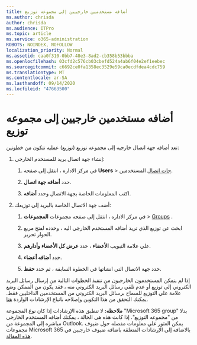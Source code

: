 ```yaml
---
title: أضافه مستخدمين خارجيين إلى مجموعه توزيع
ms.author: chrisda
author: chrisda
ms.audience: ITPro
ms.topic: article
ms.service: o365-administration
ROBOTS: NOINDEX, NOFOLLOW
localization_priority: Normal
ms.assetid: caa0f310-0bb7-48e3-8ad2-cb358b53bbba
ms.openlocfilehash: 03cfd2c576cb03cbefd524a4ab6f04e2ef1eebec
ms.sourcegitcommit: c6692ce0fa1358ec3529e59ca0ecdfdea4cdc759
ms.translationtype: MT
ms.contentlocale: ar-SA
ms.lasthandoff: 09/14/2020
ms.locfileid: "47663500"
---
```

# <a name="add-external-users-to-a-distribution-group"></a>أضافه مستخدمين خارجيين إلى مجموعه توزيع

تعد أضافه جهة اتصال خارجيه إلى مجموعه توزيع (توزيع) عمليه تتكون من خطوتين:
  
1. إنشاء جهة اتصال بريد للمستخدم الخارجي:
    
    1. في مركز الاداره ، انتقل إلى صفحه **Users**  >  [جات اتصال](https://admin.microsoft.com/adminportal/home#/Contact) المستخدمين. 
    
    2. حدد **أضافه جهة اتصال**.
    
    3. اكتب المعلومات الخاصة بجهة الاتصال وحدد **أضافه**.
    
2. أضف جهة الاتصال الخاصة بالبريد إلى توزيعك:
    
    1. في مركز الاداره ، انتقل إلى صفحه مجموعات **المجموعات**  >  [Groups](https://admin.microsoft.com/adminportal/home#/groups) . 
    
    2. ابحث عن توزيع الذي تريد أضافه المستخدم الخارجي اليه ، وحدده لفتح مربع الحوار تحرير.
    
    3. علي علامة التبويب **الأعضاء** ، حدد **عرض كل الأعضاء وأدارهم**. 
    
    4. حدد **أضافه أعضاء**.
    
    5. حدد جهة الاتصال التي انشاتها في الخطوة السابقة ، ثم حدد **حفظ**.
    
إذا لم يتمكن المستخدمون الخارجيون من تنفيذ الخطوات التالية من إرسال رسائل البريد الكتروني إلى توزيع أو عدم تلقي رسائل البريد الكتروني منه ، فقد يكون من الممكن وضع علامة علي التوزيع للسماح برسائل البريد الكتروني من المستخدمين الداخليين فقط. يمكنك التحقق من هذا التكوين وإصلاحه باتباع الإرشادات الواردة [هنا](https://docs.microsoft.com/exchange/mail-flow-best-practices/non-delivery-reports-in-exchange-online/fix-error-code-5-7-133-in-exchange-online).
  
 **ملاحظه:** لا تنطبق هذه الإرشادات إذا كان نوع المجموعة "Microsoft 365 group" بدلا من "مجموعه التوزيع". إذا كانت هذه هي الحالة ، يمكنك أضافه المستخدم الخارجي مباشره إلى المجموعة من Outlook. يمكن العثور علي معلومات مفصله حول ضيوف مجموعات Microsoft 365 بالاضافه إلى الإرشادات المتعلقة باضافه ضيوف خارجيين في [هذه المقالة](https://support.office.com/article/Guest-access-in-Office-365-Groups-bfc7a840-868f-4fd6-a390-f347bf51aff6.aspx).
  